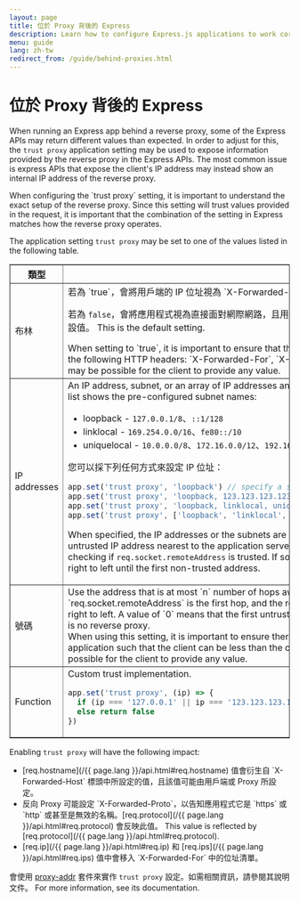 ```yaml
---
layout: page
title: 位於 Proxy 背後的 Express
description: Learn how to configure Express.js applications to work correctly behind reverse proxies, including using the trust proxy setting to handle client IP addresses.
menu: guide
lang: zh-tw
redirect_from: /guide/behind-proxies.html
---
```


# 位於 Proxy 背後的 Express

When running an Express app behind a reverse proxy, some of the Express APIs may return different values than expected. In order to adjust for this, the `trust proxy` application setting may be used to expose information provided by the reverse proxy in the Express APIs. The most common issue is express APIs that expose the client's IP address may instead show an internal IP address of the reverse proxy.

<div class="doc-box doc-info" markdown="1">
When configuring the `trust proxy` setting, it is important to understand the exact setup of the reverse proxy. Since this setting will trust values provided in the request, it is important that the combination of the setting in Express matches how the reverse proxy operates.
</div>

The application setting `trust proxy` may be set to one of the values listed in the following table.

<table class="doctable" border="1" markdown="1">
  <thead><tr><th>類型</th><th>值</th></tr></thead>
  <tbody>
    <tr>
      <td>布林</td>
<td markdown="1">
若為 `true`，會將用戶端的 IP 位址視為 `X-Forwarded-*` 標頭中的最左側項目。

若為 `false`，會將應用程式視為直接面對網際網路，且用戶端的 IP 位址衍生自 `req.connection.remoteAddress`。這是預設值。 This is the default setting.

<div class="doc-box doc-warn" markdown="1">
When setting to `true`, it is important to ensure that the last reverse proxy trusted is removing/overwriting all of the following HTTP headers: `X-Forwarded-For`, `X-Forwarded-Host`, and `X-Forwarded-Proto`, otherwise it may be possible for the client to provide any value.
</div>
</td>
    </tr>
    <tr>
      <td>IP addresses</td>
<td markdown="1">
An IP address, subnet, or an array of IP addresses and subnets to trust as being a reverse proxy. The following list shows the pre-configured subnet names:

- loopback - `127.0.0.1/8`、`::1/128`
- linklocal - `169.254.0.0/16`、`fe80::/10`
- uniquelocal - `10.0.0.0/8`、`172.16.0.0/12`、`192.168.0.0/16`、`fc00::/7`

您可以採下列任何方式來設定 IP 位址：

```js
app.set('trust proxy', 'loopback') // specify a single subnet
app.set('trust proxy', 'loopback, 123.123.123.123') // specify a subnet and an address
app.set('trust proxy', 'loopback, linklocal, uniquelocal') // specify multiple subnets as CSV
app.set('trust proxy', ['loopback', 'linklocal', 'uniquelocal']) // specify multiple subnets as an array
```

When specified, the IP addresses or the subnets are excluded from the address determination process, and the untrusted IP address nearest to the application server is determined as the client's IP address. This works by checking if `req.socket.remoteAddress` is trusted. If so, then each address in `X-Forwarded-For` is checked from right to left until the first non-trusted address.

</td>
    </tr>
    <tr>
      <td>號碼</td>
<td markdown="1">
Use the address that is at most `n` number of hops away from the Express application. `req.socket.remoteAddress` is the first hop, and the rest are looked for in the `X-Forwarded-For` header from right to left. A value of `0` means that the first untrusted address would be `req.socket.remoteAddress`, i.e. there is no reverse proxy.

<div class="doc-box doc-warn" markdown="1">
When using this setting, it is important to ensure there are not multiple, different-length paths to the Express application such that the client can be less than the configured number of hops away, otherwise it may be possible for the client to provide any value.
</div>
</td>
    </tr>
    <tr>
      <td>Function</td>
<td markdown="1">
Custom trust implementation.

```js
app.set('trust proxy', (ip) => {
  if (ip === '127.0.0.1' || ip === '123.123.123.123') return true // trusted IPs
  else return false
})
```

</td>
    </tr>
  </tbody>
</table>

Enabling `trust proxy` will have the following impact:

<ul>
  <li markdown="1">[req.hostname](/{{ page.lang }}/api.html#req.hostname) 值會衍生自 `X-Forwarded-Host` 標頭中所設定的值，且該值可能由用戶端或 Proxy 所設定。
  </li>
  <li markdown="1">反向 Proxy 可能設定 `X-Forwarded-Proto`，以告知應用程式它是 `https` 或 `http` 或甚至是無效的名稱。[req.protocol](/{{ page.lang }}/api.html#req.protocol) 會反映此值。
   This value is reflected by [req.protocol](/{{ page.lang }}/api.html#req.protocol).
  </li>
  <li markdown="1">[req.ip](/{{ page.lang }}/api.html#req.ip) 和 [req.ips](/{{ page.lang }}/api.html#req.ips) 值中會移入 `X-Forwarded-For` 中的位址清單。
  </li>
</ul>

會使用 [proxy-addr](https://www.npmjs.com/package/proxy-addr) 套件來實作 `trust proxy` 設定。如需相關資訊，請參閱其說明文件。 For more information, see its documentation.
